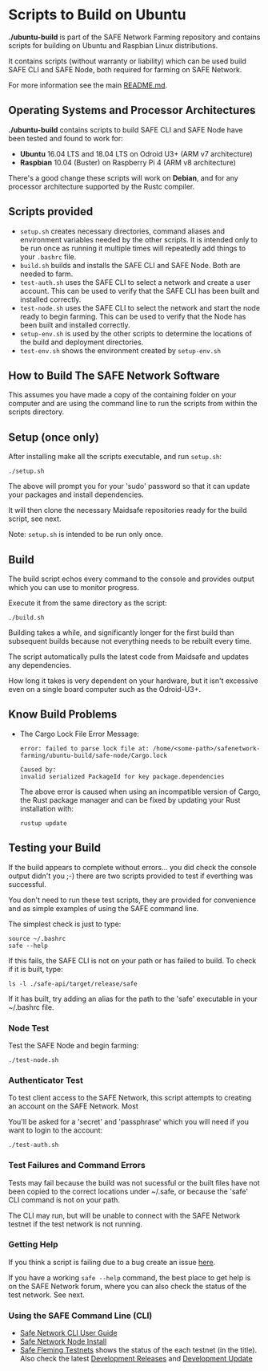 # Scripts to Build on Ubuntu

**./ubuntu-build**  is part of the SAFE Network Farming repository and contains scripts for building on Ubuntu and Raspbian Linux distributions.

It contains scripts (without warranty or liability) which can be used build SAFE CLI and SAFE Node, both required for farming on SAFE Network.

For more information see the main [README.md](https://github.com/happybeing/safenetwork-farming#safe-network-test-farming).

## Operating Systems and Processor Architectures
**./ubuntu-build** contains scripts to build SAFE CLI and SAFE Node have been tested and found to work for:

  - **Ubuntu** 16.04 LTS and 18.04 LTS on Odroid U3+ (ARM v7 architecture)
  - **Raspbian** 10.04 (Buster) on Raspberry Pi 4 (ARM v8 architecture)

  There's a good change these scripts will work on **Debian**, and for any processor architecture supported by the Rustc compiler.

## Scripts provided

- `setup.sh` creates necessary directories, command aliases and environment variables needed by the other scripts. It is intended only to be run once as running it multiple times will repeatedly add things to your `.bashrc` file.
- `build.sh` builds and installs the SAFE CLI and SAFE Node. Both are needed to farm.
- `test-auth.sh` uses the SAFE CLI to select a network and create a user account. This can be used to verify that the SAFE CLI has been built and installed correctly.
- `test-node.sh` uses the SAFE CLI to select the network and start the node ready to begin farming.  This can be used to verify that the Node has been built and installed correctly.
- `setup-env.sh` is used by the other scripts to determine the locations of the build and deployment directories.
- `test-env.sh` shows the environment created by `setup-env.sh`

## How to Build The SAFE Network Software

This assumes you have made a copy of the containing folder on your computer and are using the command line to run the scripts from within the scripts directory.

## Setup (once only)
After installing make all the scripts executable, and run `setup.sh`:
```
./setup.sh
```
The above will prompt you for your 'sudo' password so that it can update your packages and install dependencies.

It will then clone the necessary Maidsafe repositories ready for the build script, see next.

Note: `setup.sh` is intended to be run only once.

## Build
The build script echos every command to the console and provides output which you can use to monitor progress.

Execute it from the same directory as the script:
```
./build.sh
```

Building takes a while, and significantly longer for the first build than subsequent builds because not everything needs to be rebuilt every time.

The script automatically pulls the latest code from Maidsafe and updates any dependencies.

How long it takes is very dependent on your hardware, but it isn't excessive even on a single board computer such as the Odroid-U3+.

## Know Build Problems

- The Cargo Lock File Error Message:
  ```
  error: failed to parse lock file at: /home/<some-path>/safenetwork-farming/ubuntu-build/safe-node/Cargo.lock

  Caused by:
  invalid serialized PackageId for key package.dependencies
  ```
  The above error is caused when using an incompatible version of Cargo, the Rust package manager and can be fixed by updating your Rust installation with:
  ```
  rustup update
  ```

## Testing your Build
If the build appears to complete without errors... you did check the console output didn't you ;-) there are two scripts provided to test if everthing was successful.

You don't need to run these test scripts, they are provided for convenience and as simple examples of using the SAFE command line.

The simplest check is just to type:
```
source ~/.bashrc
safe --help
```

If this fails, the SAFE CLI is not on your path or has failed to build. To check if it is built, type:

```
ls -l ./safe-api/target/release/safe
```

If it has built, try adding an alias for the path to the 'safe' executable in your ~/.bashrc file.

### Node Test
Test the SAFE Node and begin farming:
```
./test-node.sh
```

### Authenticator Test
To test client access to the SAFE Network, this script attempts to creating an account on the SAFE Network. Most

You'll be asked for a 'secret' and 'passphrase' which you will need if you want to login to the account:
```
./test-auth.sh
```

### Test Failures and Command Errors
Tests may fail because the build was not sucessful or the built files have not been copied to the correct locations under ~/.safe, or because the 'safe' CLI command is not on your path.

The CLI may run, but will be unable to connect with the SAFE Network testnet if the test network is not running.

### Getting Help

If you think a script is failing due to a bug create an issue [here](https://github.com/happybeing/safenetwork-farming/issues).

If you have a working `safe --help` command, the best place to get help is on the SAFE Network forum, where you can also check the status of the test network. See next.

### Using the SAFE Command Line (CLI)
- [Safe Network CLI User Guide](https://github.com/maidsafe/sn_api/blob/master/sn_cli/README.md#safe-network-cli)
- [Safe Network Node Install](https://github.com/maidsafe/sn_api/blob/master/sn_cli/README.md#node-install)
- [Safe Fleming Testnets](https://safenetforum.org/search?q=%22Fleming%20Testnet%22) shows the status of the each testnet (in the title). Also check the latest [Development Releases](https://safenetforum.org/c/development/releases/76) and [Development Update](https://safenetforum.org/c/development/updates/19)
